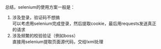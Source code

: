 总结，selenium的使用方案一般是：
1. 涉及登录，验证码不想搞
<br>可以考虑用selenium完成登录，然后提取cookie，最后用requests发送真正的请求
2. 涉及频繁的校验验证（例如boss）
<br>直接用selenium提取页面源代码，交给lxml处理

